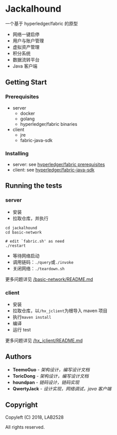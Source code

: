 # Jackalhound

一个基于 hyperledger/fabric 的原型
* 网络一键启停
* 用户与账户管理
* 虚拟资产管理
* 积分系统
* 数据流转平台
* Java 客户端

## Getting Start

### Prerequisites
* server
  - docker
  - golang
  - hyperledger/fabric binaries
* client
  - jre
  - fabric-java-sdk

### Installing
* server: see [hyperledger/fabric prerequisites](http://hyperledger-fabric.readthedocs.io/en/release-1.1/prereqs.html)
* client: see [hyperledger/fabric-java-sdk](https://github.com/hyperledger/fabric-sdk-java)

## Running the tests
### server
- 安装
- 拉取仓库，并执行
```
cd jackalhound
cd basic-network

# edit `fabric.sh' as need
./restart
```
- 等待网络启动
- 调用链码：`./query`或`./invoke`
- 关闭网络：`./teardown.sh`

更多问题详见 [/basic-network/README.md](basic-network/README.md)

### client
- 安装
- 拉取仓库，以`/hx_jclient`为根导入 maven 项目
- 执行`maven install`
- 编译
- 运行 test

更多问题详见 [/hx_jclient/README.md](hx_jclient/README.md)

## Authors
* **TeemoGuo** - *架构设计，编写设计文档*
* **ToricDong** - *架构设计，编写设计文档*
* **houndpan** - *链码设计，链码实现*
* **QwertyJack** - *设计实现，网络调试，java 客户端*

## Copyright
Copyleft (C) 2018, LAB2528

All rights reserved.
